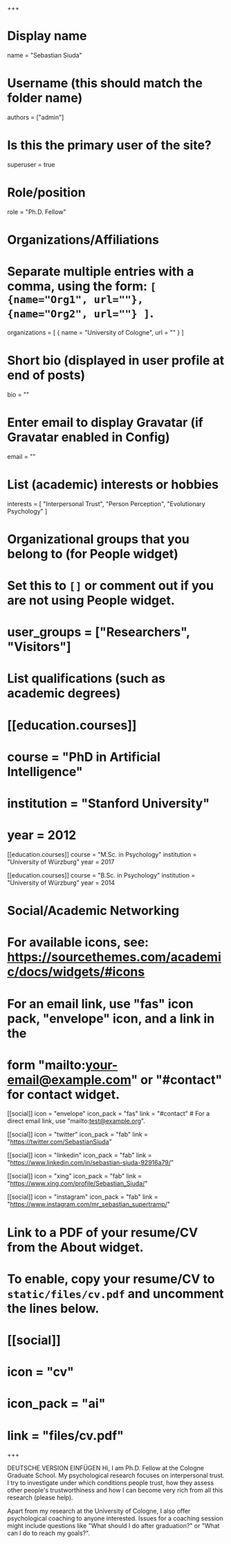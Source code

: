 +++
# Display name
name = "Sebastian Siuda"

# Username (this should match the folder name)
authors = ["admin"]

# Is this the primary user of the site?
superuser = true

# Role/position
role = "Ph.D. Fellow"

# Organizations/Affiliations
#   Separate multiple entries with a comma, using the form: `[ {name="Org1", url=""}, {name="Org2", url=""} ]`.
organizations = [ { name = "University of Cologne", url = "" } ]

# Short bio (displayed in user profile at end of posts)
bio = ""

# Enter email to display Gravatar (if Gravatar enabled in Config)
email = ""

# List (academic) interests or hobbies
interests = [
  "Interpersonal Trust",
  "Person Perception",
  "Evolutionary Psychology"
]

# Organizational groups that you belong to (for People widget)
#   Set this to `[]` or comment out if you are not using People widget.
# user_groups = ["Researchers", "Visitors"]

# List qualifications (such as academic degrees)
# [[education.courses]]
#   course = "PhD in Artificial Intelligence"
#   institution = "Stanford University"
#   year = 2012

[[education.courses]]
  course = "M.Sc. in Psychology"
  institution = "University of Würzburg"
  year = 2017

[[education.courses]]
  course = "B.Sc. in Psychology"
  institution = "University of Würzburg"
  year = 2014

# Social/Academic Networking
# For available icons, see: https://sourcethemes.com/academic/docs/widgets/#icons
#   For an email link, use "fas" icon pack, "envelope" icon, and a link in the
#   form "mailto:your-email@example.com" or "#contact" for contact widget.

[[social]]
  icon = "envelope"
  icon_pack = "fas"
  link = "#contact"  # For a direct email link, use "mailto:test@example.org".

[[social]]
  icon = "twitter"
  icon_pack = "fab"
  link = "https://twitter.com/SebastianSiuda"

[[social]]
  icon = "linkedin"
  icon_pack = "fab"
  link = "https://www.linkedin.com/in/sebastian-siuda-92916a79/"

[[social]]
  icon = "xing"
  icon_pack = "fab"
  link = "https://www.xing.com/profile/Sebastian_Siuda/"

[[social]]
  icon = "instagram"
  icon_pack = "fab"
  link = "https://www.instagram.com/mr_sebastian_supertramp/"

# Link to a PDF of your resume/CV from the About widget.
# To enable, copy your resume/CV to `static/files/cv.pdf` and uncomment the lines below.
# [[social]]
#   icon = "cv"
#   icon_pack = "ai"
#   link = "files/cv.pdf"

+++

DEUTSCHE VERSION EINFÜGEN 
Hi, I am Ph.D. Fellow at the Cologne Graduate School. My psychological research focuses on interpersonal trust. I try to investigate under which conditions people trust, how they assess other people's trustworthiness and how I can become very rich from all this research (please help).

Apart from my research at the University of Cologne, I also offer psychological coaching to anyone interested. Issues for a coaching session might include questions like "What should I do after graduation?" or "What can I do to reach my goals?".
